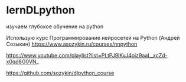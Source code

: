 # lernDLpython
изучаем глубокое обучение на python

Использую курс Программирование нейросетей на Python (Андрей Созыкин)
https://www.asozykin.ru/courses/nnpython

https://www.youtube.com/playlist?list=PLtPJ9lKvJ4oiz9aaL_xcZd-x0qd8G0VN_

https://github.com/sozykin/dlpython_course

